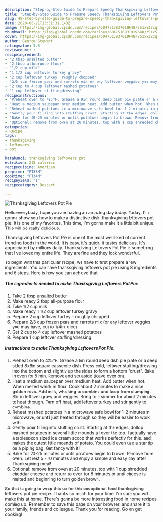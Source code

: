 ```yaml
---
description: "Step-by-Step Guide to Prepare Speedy Thanksgiving Leftovers Pot Pie"
title: "Step-by-Step Guide to Prepare Speedy Thanksgiving Leftovers Pot Pie"
slug: 49-step-by-step-guide-to-prepare-speedy-thanksgiving-leftovers-pot-pie
date: 2020-06-21T13:51:31.143Z
image: https://img-global.cpcdn.com/recipes/6047516837019648/751x532cq70/thanksgiving-leftovers-pot-pie-recipe-main-photo.jpg
thumbnail: https://img-global.cpcdn.com/recipes/6047516837019648/751x532cq70/thanksgiving-leftovers-pot-pie-recipe-main-photo.jpg
cover: https://img-global.cpcdn.com/recipes/6047516837019648/751x532cq70/thanksgiving-leftovers-pot-pie-recipe-main-photo.jpg
author: George Stewart
ratingvalue: 3.6
reviewcount: 7
recipeingredient:
- "2 tbsp unsalted butter"
- "2 tbsp allpurpose flour"
- "1/2 cup milk"
- "1 1/2 cup leftover turkey gravy"
- "2 cup leftover turkey  roughly chopped"
- "2/3 cup frozen peas and carrots mix or any leftover veggies you may have cut to 14in dice"
- "2 cup to 4 cup leftover mashed potatoes"
- "1 cup leftover stuffingdressing"
recipeinstructions:
- "Preheat oven to 425°F. Grease a 9in round deep dish pie plate or a deep sided 8x8in square casserole dish. Press cold, leftover stuffing/dressing into the bottom and slightly up the sides to form a bottom &#34;crust&#34;. Bake in oven for 5 min. Remove and set aside (leave oven on)."
- "Heat a medium saucepan over medium heat. Add butter when hot. When melted whisk in flour. Cook about 2 minutes to make a nice golden roux. Add milk, whisking to combine and keep from clumping. Stir in leftover gravy and veggies. Bring to a simmer for about 2 minutes to heat through. Turn off heat, add leftover turkey and stir gently to combine."
- "Reheat mashed potatoes in a microwave safe bowl for 1-2 minutes in microwave, or until just heated through so they will be easier to work with."
- "Gently pour filling into stuffing crust. Starting at the edges, dollop mashed potatoes in several little mounds all over the top. I actually have a tablespoon sized ice cream scoop that works perfectly for this, and makes the cutest little mounds of potato. You could even use a star tip on a piping bag. Get fancy with it!"
- "Bake for 20-25 minutes or until potatoes begin to brown. Remove from oven. Let rest 5 - 10 minutes and enjoy a simple and easy day after Thanksgiving meal!"
- "Optional: remove from oven at 20 minutes, top with 1 cup shredded cheddar cheese and return to oven for 5 minutes or until cheese is melted and beginning to turn golden brown."
categories:
- Recipe
tags:
- thanksgiving
- leftovers
- pot

katakunci: thanksgiving leftovers pot 
nutrition: 283 calories
recipecuisine: American
preptime: "PT33M"
cooktime: "PT34M"
recipeyield: "1"
recipecategory: Dessert

---
```



![Thanksgiving Leftovers Pot Pie](https://img-global.cpcdn.com/recipes/6047516837019648/751x532cq70/thanksgiving-leftovers-pot-pie-recipe-main-photo.jpg)

Hello everybody, hope you are having an amazing day today. Today, I'm gonna show you how to make a distinctive dish, thanksgiving leftovers pot pie. It is one of my favorites. This time, I'm gonna make it a little bit unique. This will be really delicious.



Thanksgiving Leftovers Pot Pie is one of the most well liked of current trending foods in the world. It is easy, it's quick, it tastes delicious. It's appreciated by millions daily. Thanksgiving Leftovers Pot Pie is something that I've loved my entire life. They are fine and they look wonderful.


To begin with this particular recipe, we have to first prepare a few ingredients. You can have thanksgiving leftovers pot pie using 8 ingredients and 6 steps. Here is how you can achieve that.

<!--inarticleads1-->

##### The ingredients needed to make Thanksgiving Leftovers Pot Pie:

1. Take 2 tbsp unsalted butter
1. Make ready 2 tbsp all-purpose flour
1. Take 1/2 cup milk
1. Make ready 1 1/2 cup leftover turkey gravy
1. Prepare 2 cup leftover turkey - roughly chopped
1. Prepare 2/3 cup frozen peas and carrots mix (or any leftover veggies you may have, cut to 1/4in. dice)
1. Get 2 cup to 4 cup leftover mashed potatoes
1. Prepare 1 cup leftover stuffing/dressing




<!--inarticleads2-->

##### Instructions to make Thanksgiving Leftovers Pot Pie:

1. Preheat oven to 425°F. Grease a 9in round deep dish pie plate or a deep sided 8x8in square casserole dish. Press cold, leftover stuffing/dressing into the bottom and slightly up the sides to form a bottom &#34;crust&#34;. Bake in oven for 5 min. Remove and set aside (leave oven on).
1. Heat a medium saucepan over medium heat. Add butter when hot. When melted whisk in flour. Cook about 2 minutes to make a nice golden roux. Add milk, whisking to combine and keep from clumping. Stir in leftover gravy and veggies. Bring to a simmer for about 2 minutes to heat through. Turn off heat, add leftover turkey and stir gently to combine.
1. Reheat mashed potatoes in a microwave safe bowl for 1-2 minutes in microwave, or until just heated through so they will be easier to work with.
1. Gently pour filling into stuffing crust. Starting at the edges, dollop mashed potatoes in several little mounds all over the top. I actually have a tablespoon sized ice cream scoop that works perfectly for this, and makes the cutest little mounds of potato. You could even use a star tip on a piping bag. Get fancy with it!
1. Bake for 20-25 minutes or until potatoes begin to brown. Remove from oven. Let rest 5 - 10 minutes and enjoy a simple and easy day after Thanksgiving meal!
1. Optional: remove from oven at 20 minutes, top with 1 cup shredded cheddar cheese and return to oven for 5 minutes or until cheese is melted and beginning to turn golden brown.




So that is going to wrap this up for this exceptional food thanksgiving leftovers pot pie recipe. Thanks so much for your time. I'm sure you will make this at home. There's gonna be more interesting food in home recipes coming up. Remember to save this page on your browser, and share it to your family, friends and colleague. Thank you for reading. Go on get cooking!
